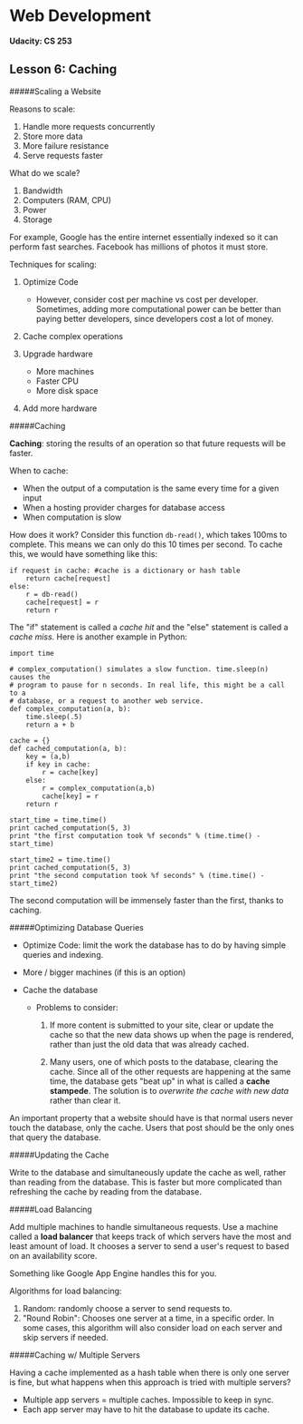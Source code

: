 # Web Development

**Udacity: CS 253**

## Lesson 6: Caching

#####Scaling a Website

Reasons to scale:

1. Handle more requests concurrently
2. Store more data
3. More failure resistance
4. Serve requests faster

What do we scale?

1. Bandwidth
2. Computers (RAM, CPU)
3. Power
4. Storage

For example, Google has the entire internet essentially indexed so it can perform fast searches. Facebook has millions of photos it must store.

Techniques for scaling:

1. Optimize Code

	* However, consider cost per machine vs cost per developer. Sometimes, adding more computational power can be better than paying better developers, since developers cost a lot of money.
	
2. Cache complex operations
3. Upgrade hardware

	* More machines
	* Faster CPU
	* More disk space
	
4. Add more hardware

#####Caching

**Caching**: storing the results of an operation so that future requests will be faster.

When to cache:

* When the output of a computation is the same every time for a given input
* When a hosting provider charges for database access
* When computation is slow

How does it work? Consider this function `db-read()`, which takes 100ms to complete. This means we can only do this 10 times per second. To cache this, we would have something like this:

	if request in cache: #cache is a dictionary or hash table
		return cache[request]
	else:
		r = db-read()
		cache[request] = r
		return r
		
The "if" statement is called a *cache hit* and the "else" statement is called a *cache miss*. Here is another example in Python:

	import time

	# complex_computation() simulates a slow function. time.sleep(n) causes the
	# program to pause for n seconds. In real life, this might be a call to a
	# database, or a request to another web service.
	def complex_computation(a, b):
    	time.sleep(.5)
    	return a + b

	cache = {}
	def cached_computation(a, b):
		key = (a,b)
    	if key in cache:
        	r = cache[key]
    	else:
        	r = complex_computation(a,b)
        	cache[key] = r
        return r

	start_time = time.time()
	print cached_computation(5, 3)
	print "the first computation took %f seconds" % (time.time() - start_time)

	start_time2 = time.time()
	print cached_computation(5, 3)
	print "the second computation took %f seconds" % (time.time() - start_time2)

The second computation will be immensely faster than the first, thanks to caching.

#####Optimizing Database Queries

* Optimize Code: limit the work the database has to do by having simple queries and indexing.

* More / bigger machines (if this is an option)

* Cache the database

	* Problems to consider:
	
		1. If more content is submitted to your site, clear or update the cache so that the new data shows up when the page is rendered, rather than just the old data that was already cached.
		
		2. Many users, one of which posts to the database, clearing the cache. Since all of the other requests are happening at the same time, the database gets "beat up" in what is called a **cache stampede**. The solution is to *overwrite the cache with new data* rather than clear it.
		
An important property that a website should have is that normal users never touch the database, only the cache. Users that post should be the only ones that query the database.

#####Updating the Cache

Write to the database and simultaneously update the cache as well, rather than reading from the database. This is faster but more complicated than refreshing the cache by reading from the database.

#####Load Balancing

Add multiple machines to handle simultaneous requests. Use a machine called a **load balancer** that keeps track of which servers have the most and least amount of load. It chooses a server to send a user's request to based on an availability score. 

Something like Google App Engine handles this for you.

Algorithms for load balancing:

1. Random: randomly choose a server to send requests to.
2. "Round Robin": Chooses one server at a time, in a specific order. In some cases, this algorithm will also consider load on each server and skip servers if needed.

#####Caching w/ Multiple Servers

Having a cache implemented as a hash table when there is only one server is fine, but what happens when this approach is tried with multiple servers?

* Multiple app servers = multiple caches. Impossible to keep in sync.
* Each app server may have to hit the database to update its cache.